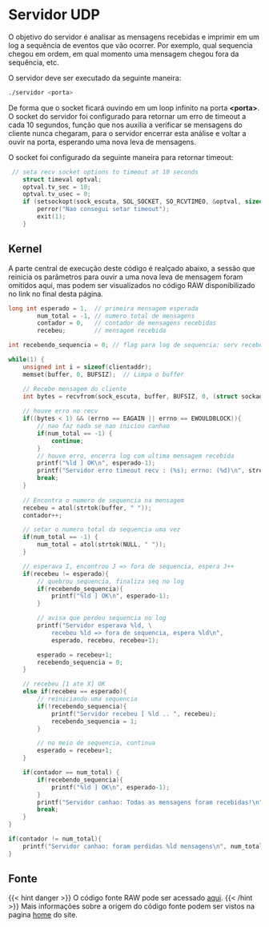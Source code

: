 # Servidor UDP

O objetivo do servidor é analisar as mensagens recebidas e imprimir em um log a sequência de eventos que vão ocorrer. Por exemplo, qual sequencia chegou em ordem, em qual momento uma mensagem chegou fora da sequência, etc.

O servidor deve ser executado da seguinte maneira:
```sh
./servidor <porta>
```

De forma que o socket ficará ouvindo em um loop infinito na porta **\<porta\>**.
O socket do servidor foi configurado para retornar um erro de timeout a cada 10 segundos, função que nos auxilia a verificar se mensagens do cliente nunca chegaram, para o servidor encerrar esta análise e voltar a ouvir na porta, esperando uma nova leva de mensagens.

O socket foi configurado da seguinte maneira para retornar timeout: 

```c
 // seta recv socket options to timeout at 10 seconds
    struct timeval optval;
    optval.tv_sec = 10;
    optval.tv_usec = 0;
    if (setsockopt(sock_escuta, SOL_SOCKET, SO_RCVTIMEO, &optval, sizeof(optval)) < 0) {
        perror("Nao consegui setar timeout");
        exit(1);
    }
```

## Kernel

A parte central de execução deste código é realçado abaixo, a sessão que reinicia os parâmetros para ouvir a uma nova leva de mensagem foram omitidos aqui, mas podem ser visualizados no código RAW disponibilizado no link no final desta página.

```c
long int esperado = 1,  // primeira mensagem esperada
        num_total = -1, // numero total de mensagens
        contador = 0,   // contador de mensagens recebidas
        recebeu;        // mensagem recebida

int recebendo_sequencia = 0; // flag para log de sequencia: serv recebeu [1 .. X] OK

while(1) {
    unsigned int i = sizeof(clientaddr);
    memset(buffer, 0, BUFSIZ);  // Limpa o buffer

    // Recebe mensagem do cliente
    int bytes = recvfrom(sock_escuta, buffer, BUFSIZ, 0, (struct sockaddr *) &clientaddr, &i);
    
    // houve erro no recv
    if((bytes < 1) && (errno == EAGAIN || errno == EWOULDBLOCK)){ 
        // nao faz nada se nao iniciou canhao
        if(num_total == -1) {
            continue;
        }
        // houve erro, encerra log com ultima mensagem recebida
        printf("%ld ] OK\n", esperado-1);
        printf("Servidor erro timeout recv : (%s); errno: (%d)\n", strerror(errno), errno);
        break;
    }
    
    // Encontra o numero de sequencia na mensagem
    recebeu = atol(strtok(buffer, " "));    
    contador++;

    // setar o numero total da sequencia uma vez
    if(num_total == -1) {
        num_total = atol(strtok(NULL, " "));
    }

    // esperava I, encontrou J => fora de sequencia, espera J++
    if(recebeu != esperado){
        // quebrou sequencia, finaliza seq no log
        if(recebendo_sequencia){
            printf("%ld ] OK\n", esperado-1);
        }

        // avisa que perdeu sequencia no log
        printf("Servidor esperava %ld, \
            recebeu %ld => fora de sequencia, espera %ld\n",
            esperado, recebeu, recebeu+1);

        esperado = recebeu+1;
        recebendo_sequencia = 0;       
    }

    // recebeu [1 ate X] OK
    else if(recebeu == esperado){
        // reiniciando uma sequencia
        if(!recebendo_sequencia){
            printf("Servidor recebeu [ %ld .. ", recebeu);
            recebendo_sequencia = 1;
        }

        // no meio de sequencia, continua
        esperado = recebeu+1;
    }

    if(contador == num_total) {
        if(recebendo_sequencia){
            printf("%ld ] OK\n", esperado-1);
        }
        printf("Servidor canhao: Todas as mensagens foram recebidas!\n");
        break;
    }
}

if(contador != num_total){
    printf("Servidor canhao: foram perdidas %ld mensagens\n", num_total - contador);
}
```

## Fonte
{{< hint danger >}}
O código fonte RAW pode ser acessado [aqui](https://raw.githubusercontent.com/Gobbedu/Canhao-UDP/main/canhao-server.c). 
{{< /hint >}}
Mais informações sobre a origem do código fonte podem ser vistos na pagina [home](../../..) do site.
